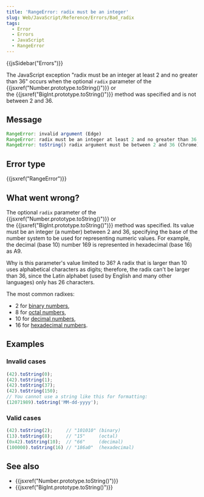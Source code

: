 ```yaml
---
title: 'RangeError: radix must be an integer'
slug: Web/JavaScript/Reference/Errors/Bad_radix
tags:
  - Error
  - Errors
  - JavaScript
  - RangeError
---
```

{{jsSidebar("Errors")}}

The JavaScript exception "radix must be an integer at least 2 and no greater
than 36" occurs when the optional `radix` parameter of the
{{jsxref("Number.prototype.toString()")}} or
the {{jsxref("BigInt.prototype.toString()")}} method was
specified and is not between 2 and 36.

## Message

```js
RangeError: invalid argument (Edge)
RangeError: radix must be an integer at least 2 and no greater than 36 (Firefox)
RangeError: toString() radix argument must be between 2 and 36 (Chrome)
```

## Error type

{{jsxref("RangeError")}}

## What went wrong?

The optional `radix` parameter of the
{{jsxref("Number.prototype.toString()")}} or
the {{jsxref("BigInt.prototype.toString()")}} method was
specified. Its value must be an integer (a number) between 2 and 36, specifying
the base of the number system to be used for representing numeric values. For
example, the decimal (base 10) number 169 is represented in hexadecimal
(base 16) as A9.

Why is this parameter's value limited to 36? A radix that is larger than 10 uses
alphabetical characters as digits; therefore, the radix can't be larger than 36,
since the Latin alphabet (used by English and many other languages) only has 26
characters.

The most common radixes:

- 2 for [binary numbers](https://en.wikipedia.org/wiki/Binary_number),
- 8 for [octal numbers](https://en.wikipedia.org/wiki/Octal),
- 10 for [decimal numbers](https://en.wikipedia.org/wiki/Decimal),
- 16 for [hexadecimal numbers](https://en.wikipedia.org/wiki/Hexadecimal).

## Examples

### Invalid cases

```js example-bad
(42).toString(0);
(42).toString(1);
(42).toString(37);
(42).toString(150);
// You cannot use a string like this for formatting:
(12071989).toString('MM-dd-yyyy');
```

### Valid cases

```js example-good
(42).toString(2);     // "101010" (binary)
(13).toString(8);     // "15"     (octal)
(0x42).toString(10);  // "66"     (decimal)
(100000).toString(16) // "186a0"  (hexadecimal)
```

## See also

- {{jsxref("Number.prototype.toString()")}}
- {{jsxref("BigInt.prototype.toString()")}}

